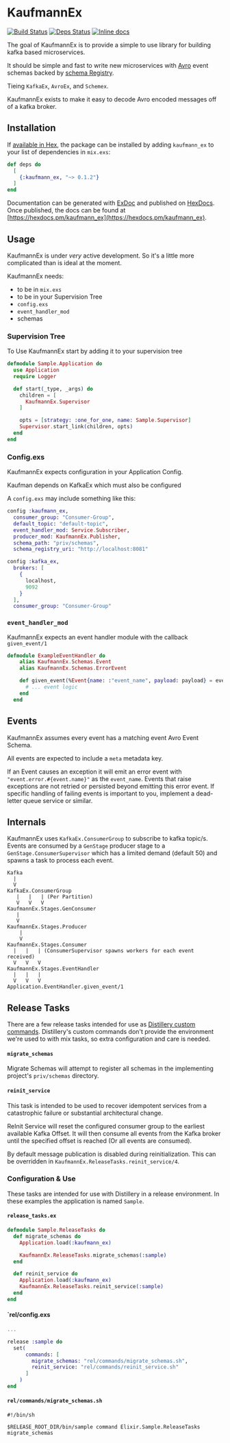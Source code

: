 # KaufmannEx

[![Build Status](https://travis-ci.org/sevenmind/kaufmann_ex.svg?branch=master)](https://travis-ci.org/sevenmind/kaufmann_ex)
[![Deps Status](https://beta.hexfaktor.org/badge/all/github/sevenmind/kaufmann_ex.svg)](https://beta.hexfaktor.org/github/sevenmind/kaufmann_ex) [![Inline docs](http://inch-ci.org/github/sevenmind/kaufmann_ex.svg)](http://inch-ci.org/github/sevenmind/kaufmann_ex)

The goal of KaufmannEx is to provide a simple to use library for building kafka based microservices.

It should be simple and fast to write new microservices with [Avro](https://avro.apache.org/docs/current/) event schemas backed by [schema Registry](https://docs.confluent.io/current/schema-registry/docs/index.html).

Tieing `KafkaEx`, `AvroEx`, and `Schemex`.

KaufmannEx exists to make it easy to decode Avro encoded messages off of a kafka broker.

## Installation

If [available in Hex](https://hex.pm/docs/publish), the package can be installed
by adding `kaufmann_ex` to your list of dependencies in `mix.exs`:

```elixir
def deps do
  [
    {:kaufmann_ex, "~> 0.1.2"}
  ]
end
```

Documentation can be generated with [ExDoc](https://github.com/elixir-lang/ex_doc)
and published on [HexDocs](https://hexdocs.pm). Once published, the docs can
be found at [https://hexdocs.pm/kaufmann_ex](https://hexdocs.pm/kaufmann_ex).

## Usage

KaufmannEx is under _very_ active development. So it's a little more complicated than is ideal at the moment.

KaufmannEx needs:

* to be in `mix.exs`
* to be in your Supervision Tree
* `config.exs`
* `event_handler_mod`
* schemas

### Supervision Tree

To Use KaufmannEx start by adding it to your supervision tree

```elixir
defmodule Sample.Application do
  use Application
  require Logger

  def start(_type, _args) do
    children = [
      KaufmannEx.Supervisor
    ]

    opts = [strategy: :one_for_one, name: Sample.Supervisor]
    Supervisor.start_link(children, opts)
  end
end
```

### Config.exs

KaufmannEx expects configuration in your Application Config.

Kaufman depends on KafkaEx which must also be configured

A `config.exs` may include something like this:

```elixir
config :kaufmann_ex,
  consumer_group: "Consumer-Group",
  default_topic: "default-topic",
  event_handler_mod: Service.Subscriber,
  producer_mod: KaufmannEx.Publisher,
  schema_path: "priv/schemas",
  schema_registry_uri: "http://localhost:8081"

config :kafka_ex,
  brokers: [
    {
      localhost,
      9092
    }
  ],
  consumer_group: "Consumer-Group"
```

### `event_handler_mod`

KaufmannEx expects an event handler module with the callback `given_event/1`

```elixir
defmodule ExampleEventHandler do
    alias KaufmannEx.Schemas.Event
    alias KaufmannEx.Schemas.ErrorEvent

    def given_event(%Event{name: :"event_name", payload: payload} = event) do
      # ... event logic
    end
  end
```

## Events

KaufmannEx assumes every event has a matching event Avro Event Schema.

All events are expected to include a `meta` metadata key.

If an Event causes an exception it will emit an error event with `"event.error.#{event.name}"` as the `event_name`. Events that raise exceptions are not retried or persisted beyond emitting this error event. If specific handling of failing events is important to you, implement a dead-letter queue service or similar.

## Internals
KaufmannEx uses `KafkaEx.ConsumerGroup` to subscribe to kafka topic/s. Events are consumed by a `GenStage` producer stage to a `GenStage.ConsumerSupervisor` which has a limited demand (default 50) and spawns a task to process each event.

```
Kafka
  |
  V
KafkaEx.ConsumerGroup
   |   |   | (Per Partition)
   V   V   V
KaufmannEx.Stages.GenConsumer
   |
   V
KaufmannEx.Stages.Producer
    |
    V
KaufmannEx.Stages.Consumer
  |   |   | (ConsumerSupervisor spawns workers for each event received)
  V   V   V
KaufmannEx.Stages.EventHandler
  |   |   |
  V   V   V
Application.EventHandler.given_event/1
```

## Release Tasks

There are a few release tasks intended for use as [Distillery custom commands](https://hexdocs.pm/distillery/custom-commands.html). Distillery's custom commands don't provide the environment we're used to with mix tasks, so extra configuration and care is needed. 

#### `migrate_schemas`

Migrate Schemas will attempt to register all schemas in the implementing project's `priv/schemas` directory.

#### `reinit_service`

This task is intended to be used to recover idempotent services from a catastrophic failure or substantial architectural change. 

ReInit Service will reset the configured consumer group to the earliest available Kafka Offset. It will then consume all events from the Kafka broker until the specified offset is reached (Or all events are consumed).

By default message publication is disabled during reinitialization. This can be overridden in `KaufmannEx.ReleaseTasks.reinit_service/4`.

### Configuration & Use

These tasks are intended for use with Distillery in a release environment.  In these examples the application is named `Sample`. 

#### `release_tasks.ex` 

```elixir
defmodule Sample.ReleaseTasks do
  def migrate_schemas do
    Application.load(:kaufmann_ex)

    KaufmannEx.ReleaseTasks.migrate_schemas(:sample)
  end

  def reinit_service do
    Application.load(:kaufmann_ex)
    KaufmannEx.ReleaseTasks.reinit_service(:sample)  
  end
end
```
#### `rel/config.exs

```elixir
...

release :sample do
  set(
      commands: [
        migrate_schemas: "rel/commands/migrate_schemas.sh",
        reinit_service: "rel/commands/reinit_service.sh"
      ]
    )
end
```

#### `rel/commands/migrate_schemas.sh`

```
#!/bin/sh

$RELEASE_ROOT_DIR/bin/sample command Elixir.Sample.ReleaseTasks migrate_schemas
```

